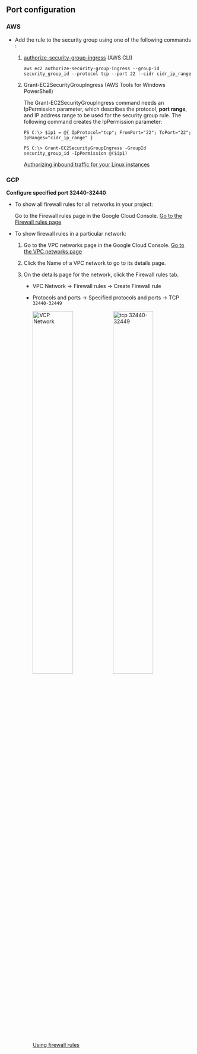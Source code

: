 ## Port configuration


### AWS

* Add the rule to the security group using one of the following commands :   
   
  1. [authorize-security-group-ingress](https://docs.aws.amazon.com/cli/latest/reference/ec2/authorize-security-group-ingress.html) (AWS CLI)
  
     ```
     aws ec2 authorize-security-group-ingress --group-id security_group_id --protocol tcp --port 22 --cidr cidr_ip_range
     ```
  2. Grant-EC2SecurityGroupIngress (AWS Tools for Windows PowerShell)

      The Grant-EC2SecurityGroupIngress command needs an IpPermission parameter, which describes the protocol, **port range**, and IP address range to be used for the security group rule. The following command creates the IpPermission parameter:

      ```
      PS C:\> $ip1 = @{ IpProtocol="tcp"; FromPort="22"; ToPort="22"; IpRanges="cidr_ip_range" }
      ```
      ```
      PS C:\> Grant-EC2SecurityGroupIngress -GroupId security_group_id -IpPermission @($ip1)
      ```
      [Authorizing inbound traffic for your Linux instances](https://docs.aws.amazon.com/zh_tw/AWSEC2/latest/UserGuide/authorizing-access-to-an-instance.html)


### GCP

   **Configure specified port 32440-32440**

* To show all firewall rules for all networks in your project:

   Go to the Firewall rules page in the Google Cloud Console.
   [Go to the Firewall rules page](https://console.cloud.google.com/projectselector2/networking/firewalls/list?_ga=2.261730702.2017250339.1589442185-1859086525.1588041842&_gac=1.82358628.1588216859.Cj0KCQjwy6T1BRDXARIsAIqCTXqCo0_oQvb6HcxxyzQHkDab6BgjD39oKjb6ooePCO-W7_MetqwK1MAaAsuGEALw_wcB&supportedpurview=project)

* To show firewall rules in a particular network:
   1. Go to the VPC networks page in the Google Cloud Console.
      [Go to the VPC networks page](https://console.cloud.google.com/projectselector/networking/networks/list?_ga=2.26188222.2017250339.1589442185-1859086525.1588041842&_gac=1.60104159.1588216859.Cj0KCQjwy6T1BRDXARIsAIqCTXqCo0_oQvb6HcxxyzQHkDab6BgjD39oKjb6ooePCO-W7_MetqwK1MAaAsuGEALw_wcB&supportedpurview=project)
   2. Click the Name of a VPC network to go to its details page.
   3. On the details page for the network, click the Firewall rules tab.

      * VPC Network → Firewall rules → Create Firewall rule   
      * Protocols and ports → Specified protocols and ports → TCP `32440-32449` 
     
        <img src= "https://github.com/poseidon-network/qlauncher-linux/blob/master/image/GCP%20VPC%20Network.png" width="50%" height="50%" alt="VCP Network" /><img src= "https://github.com/poseidon-network/qlauncher-linux/blob/master/image/GCP%20Ports.png?raw=true" width="50%" height="50%" alt="tcp 32440-32449" />  
           
           [Using firewall rules](https://cloud.google.com/vpc/docs/using-firewalls)
